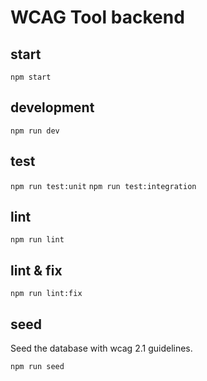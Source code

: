 # WCAG Tool backend

## start

`npm start`

## development

`npm run dev`

## test

`npm run test:unit`
`npm run test:integration`

## lint

`npm run lint`

## lint & fix

`npm run lint:fix`

## seed

Seed the database with wcag 2.1 guidelines.

`npm run seed`
